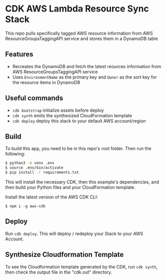 # CDK AWS Lambda Resource Sync Stack
 
This repo pulls specifically tagged AWS resource information from AWS ResourceGroupsTaggingAPI service and stores them in a DynamoDB table

## Features

* Recreates the DynamoDB and fetch the latest reources information from AWS ResourceGroupsTaggingAPI service
* Uses `EnvironmentName` as the primary key and `Owner` as the sort key for the resource items in DynamoDB

## Useful commands

 * `cdk bootstrap`   initialize assets before deploy
 * `cdk synth`       emits the synthesized CloudFormation template
 * `cdk deploy`      deploy this stack to your default AWS account/region

 ## Build

To build this app, you need to be in this repo's root folder. Then run the following:

```bash
$ python3 -m venv .env
$ source .env/bin/activate
$ pip install -r requirements.txt
```

This will install the necessary CDK, then this example's dependencies, and then build your Python files and your CloudFormation template.

Install the latest version of the AWS CDK CLI:

```shell
$ npm i -g aws-cdk
```

## Deploy

Run `cdk deploy`. This will deploy / redeploy your Stack to your AWS Account.


## Synthesize Cloudformation Template

To see the Cloudformation template generated by the CDK, run `cdk synth`, then check the output file in the "cdk.out" directory.